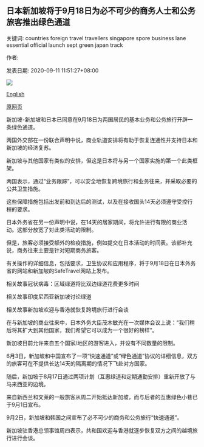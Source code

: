 ## 日本新加坡将于9月18日为必不可少的商务人士和公务旅客推出绿色通道

关键词: countries foreign travel travellers singapore spore business lane essential official launch sept green japan track

作者: 

发表日期: 2020-09-11 11:51:27+08:00

![](https://www.straitstimes.com/sites/default/files/styles/x_large/public/articles/2020/09/11/nz_collagee_110920.jpg?itok=yS3m2ElJ)

[English](S%27pore%2C%20Japan%20to%20launch%20green%20lane%20for%20essential%20business%20and%20official%20travellers%20on%20Sept%2018.md)

[原网页](https://www.straitstimes.com/singapore/spore-japan-to-launch-green-lane-for-essential-business-and-official-travellers-on-sept-18)

新加坡-新加坡和日本已同意在9月18日为两国居民的基本业务和公务旅行开辟一条绿色通道。

两国外交部在一份联合声明中说，商业轨道安排将有助于恢复连通性并支持日本和新加坡的经济复苏。

新加坡与其他国家有类似的安排，但这是日本将与另一个国家实施的第一个此类框架。

两国表示，通过“业务跟踪”，可以安全地恢复跨境旅行和业务往来，并采取必要的公共卫生措施。

这些保障措施包括出发前和到达后的测试，以及在接收国头14天必须遵守受控行程的要求。

日本外务省在另一份声明中说，在14天的居家期间，将允许进行有限的商业活动。这部分放宽了对此类活动的限制。

但是，旅客必须接受额外的检疫措施，例如提交在日本活动的时间表。该部补充说，商务往来主要是针对短期商务旅客。

有关操作的详细信息，包括要求，卫生协议和应用程序，将于9月18日在日本外务省的网站和新加坡的SafeTravel网站上发布。

相关故事冠状病毒：区域绿道将比双边绿道花费更多时间

相关故事印度尼西亚新加坡讨论绿道

相关故事新加坡欢迎与香港就恢复跨境旅行进行会谈

在与新加坡的商业往来中，日本外务大臣茂木敏光在一次媒体会议上说：“我们稍后将其扩大到其他国家，我们希望它可以成为一个很好的榜样”。

新加坡目前允许来自五个国家/地区的游客进入，并设有不同数量的限制。

6月3日，新加坡和中国宣布了一项“快速通道”或“绿色通道”协议的详细信息，双方的旅客可在不提供长达14天的隔离期的情况下飞赴对方国家。

随后，新加坡于8月17日通过两项计划（互惠绿道和定期通勤安排）重新开放了与马来西亚的边境。

来自新西兰和文莱的一般旅客从周二开始抵达新加坡，而与后者的互惠绿色小巷已于9月1日宣布。

9月2日，新加坡和韩国之间宣布了必不可少的商务和公务旅行“快速通道”。

新加坡驻香港总领事馆周四表示，共和国欢迎与香港就逐步恢复双方之间的越境旅行进行会谈。